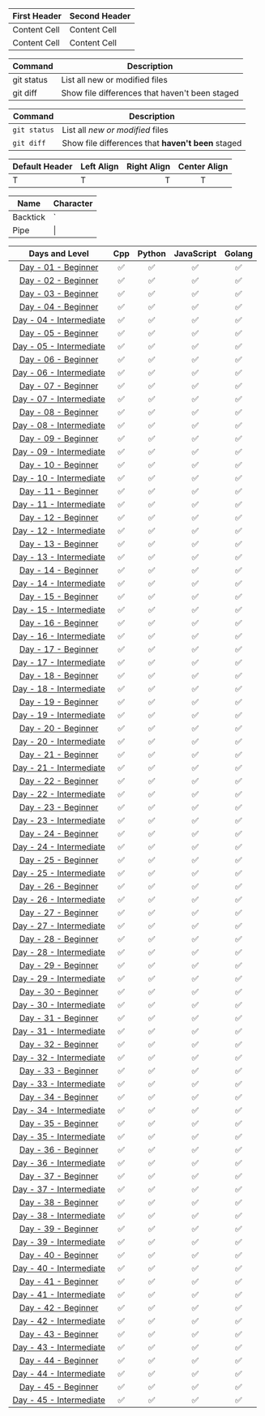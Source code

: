 | First Header  | Second Header |
| ------------- | ------------- |
| Content Cell  | Content Cell  |
| Content Cell  | Content Cell  |

| Command | Description |
| --- | --- |
| git status | List all new or modified files |
| git diff | Show file differences that haven't been staged |


| Command | Description |
| --- | --- |
| `git status` | List all *new or modified* files |
| `git diff` | Show file differences that **haven't been** staged |


| Default Header | Left Align | Right Align | Center Align |
| ---            | :--        |         --: |      :-:     |
| T | T | T | T |

| Name     | Character |
| ---      | ---       |
| Backtick | `         |
| Pipe     | \|        |


| Days and Level | Cpp | Python | JavaScript | Golang |
| :-: | :-: | :-: | :-: | :-: |
| [Day - 01 - Beginner](#day-01) | ✅ | ✅ | ✅ | ✅ |
| [Day - 02 - Beginner]((#day-02)) | ✅ | ✅ | ✅ | ✅ |
| [Day - 03 - Beginner](#day-03) | ✅ | ✅ | ✅ | ✅ |
| [Day - 04 - Beginner](#day-04---beginner) | ✅ | ✅ | ✅ | ✅ |
| [Day - 04 - Intermediate](#day-04---intermediate) | ✅ | ✅ | ✅ | ✅ |
| [Day - 05 - Beginner](#day-05---beginner) | ✅ | ✅ | ✅ | ✅ |
| [Day - 05 - Intermediate](#day-05---intermediate) | ✅ | ✅ | ✅ | ✅ |
| [Day - 06 - Beginner](#day-06---beginner) | ✅ | ✅ | ✅ | ✅ |
| [Day - 06 - Intermediate](#day-06---intermediate) | ✅ | ✅ | ✅ | ✅ |
| [Day - 07 - Beginner](#day-07---beginner) | ✅ | ✅ | ✅ | ✅ |
| [Day - 07 - Intermediate](#day-07---intermediate) | ✅ | ✅ | ✅ | ✅ |
| [Day - 08 - Beginner](#day-08---beginner) | ✅ | ✅ | ✅ | ✅ |
| [Day - 08 - Intermediate](#day-08---intermediate) | ✅ | ✅ | ✅ | ✅ |
| [Day - 09 - Beginner](#day-09---beginner) | ✅ | ✅ | ✅ | ✅ |
| [Day - 09 - Intermediate](#day-09---intermediate) | ✅ | ✅ | ✅ | ✅ |
| [Day - 10 - Beginner](#day-10---beginner) | ✅ | ✅ | ✅ | ✅ |
| [Day - 10 - Intermediate](#day-10---intermediate) | ✅ | ✅ | ✅ | ✅ |
| [Day - 11 - Beginner](#day-11---beginner) | ✅ | ✅ | ✅ | ✅ |
| [Day - 11 - Intermediate](#day-11---intermediate) | ✅ | ✅ | ✅ | ✅ |
| [Day - 12 - Beginner](#day-12---beginner) | ✅ | ✅ | ✅ | ✅ |
| [Day - 12 - Intermediate](#day-12---intermediate) | ✅ | ✅ | ✅ | ✅ |
| [Day - 13 - Beginner](#day-13---beginner) | ✅ | ✅ | ✅ | ✅ |
| [Day - 13 - Intermediate](#day-13---intermediate) | ✅ | ✅ | ✅ | ✅ |
| [Day - 14 - Beginner](#day-14---beginner) | ✅ | ✅ | ✅ | ✅ |
| [Day - 14 - Intermediate](#day-14---intermediate) | ✅ | ✅ | ✅ | ✅ |
| [Day - 15 - Beginner](#day-15---beginner) | ✅ | ✅ | ✅ | ✅ |
| [Day - 15 - Intermediate](#day-15---intermediate) | ✅ | ✅ | ✅ | ✅ |
| [Day - 16 - Beginner](#day-16---beginner) | ✅ | ✅ | ✅ | ✅ |
| [Day - 16 - Intermediate](#day-16---intermediate) | ✅ | ✅ | ✅ | ✅ |
| [Day - 17 - Beginner](#day-17---beginner) | ✅ | ✅ | ✅ | ✅ |
| [Day - 17 - Intermediate](#day-17---intermediate) | ✅ | ✅ | ✅ | ✅ |
| [Day - 18 - Beginner](#day-18---beginner) | ✅ | ✅ | ✅ | ✅ |
| [Day - 18 - Intermediate](#day-18---intermediate) | ✅ | ✅ | ✅ | ✅ |
| [Day - 19 - Beginner](#day-19---beginner) | ✅ | ✅ | ✅ | ✅ |
| [Day - 19 - Intermediate](#day-19---intermediate) | ✅ | ✅ | ✅ | ✅ |
| [Day - 20 - Beginner](#day-20---beginner) | ✅ | ✅ | ✅ | ✅ |
| [Day - 20 - Intermediate](#day-20---intermediate) | ✅ | ✅ | ✅ | ✅ |
| [Day - 21 - Beginner](#day-21---beginner) | ✅ | ✅ | ✅ | ✅ |
| [Day - 21 - Intermediate](#day-21---intermediate) | ✅ | ✅ | ✅ | ✅ |
| [Day - 22 - Beginner](#day-22---beginner) | ✅ | ✅ | ✅ | ✅ |
| [Day - 22 - Intermediate](#day-22---intermediate) | ✅ | ✅ | ✅ | ✅ |
| [Day - 23 - Beginner](#day-23---beginner) | ✅ | ✅ | ✅ | ✅ |
| [Day - 23 - Intermediate](#day-23---intermediate) | ✅ | ✅ | ✅ | ✅ |
| [Day - 24 - Beginner](#day-24---beginner) | ✅ | ✅ | ✅ | ✅ |
| [Day - 24 - Intermediate](#day-24---intermediate) | ✅ | ✅ | ✅ | ✅ |
| [Day - 25 - Beginner](#day-25---beginner) | ✅ | ✅ | ✅ | ✅ |
| [Day - 25 - Intermediate](#day-25---intermediate) | ✅ | ✅ | ✅ | ✅ |
| [Day - 26 - Beginner](#day-26---beginner) | ✅ | ✅ | ✅ | ✅ |
| [Day - 26 - Intermediate](#day-26---intermediate) | ✅ | ✅ | ✅ | ✅ |
| [Day - 27 - Beginner](#day-27---beginner) | ✅ | ✅ | ✅ | ✅ |
| [Day - 27 - Intermediate](#day-27---intermediate) | ✅ | ✅ | ✅ | ✅ |
| [Day - 28 - Beginner](#day-28---beginner) | ✅ | ✅ | ✅ | ✅ |
| [Day - 28 - Intermediate](#day-28---intermediate) | ✅ | ✅ | ✅ | ✅ |
| [Day - 29 - Beginner](#day-29---beginner) | ✅ | ✅ | ✅ | ✅ |
| [Day - 29 - Intermediate](#day-29---intermediate) | ✅ | ✅ | ✅ | ✅ |
| [Day - 30 - Beginner](#day-30---beginner) | ✅ | ✅ | ✅ | ✅ |
| [Day - 30 - Intermediate](#day-30---intermediate) | ✅ | ✅ | ✅ | ✅ |
| [Day - 31 - Beginner](#day-31---beginner) | ✅ | ✅ | ✅ | ✅ |
| [Day - 31 - Intermediate](#day-31---intermediate) | ✅ | ✅ | ✅ | ✅ |
| [Day - 32 - Beginner](#day-32---beginner) | ✅ | ✅ | ✅ | ✅ |
| [Day - 32 - Intermediate](#day-32---intermediate) | ✅ | ✅ | ✅ | ✅ |
| [Day - 33 - Beginner](#day-33---beginner) | ✅ | ✅ | ✅ | ✅ |
| [Day - 33 - Intermediate](#day-33---intermediate) | ✅ | ✅ | ✅ | ✅ |
| [Day - 34 - Beginner](#day-34---beginner) | ✅ | ✅ | ✅ | ✅ |
| [Day - 34 - Intermediate](#day-34---intermediate) | ✅ | ✅ | ✅ | ✅ |
| [Day - 35 - Beginner](#day-35---beginner) | ✅ | ✅ | ✅ | ✅ |
| [Day - 35 - Intermediate](#day-35---intermediate) | ✅ | ✅ | ✅ | ✅ |
| [Day - 36 - Beginner](#day-36---beginner) | ✅ | ✅ | ✅ | ✅ |
| [Day - 36 - Intermediate](#day-36---intermediate) | ✅ | ✅ | ✅ | ✅ |
| [Day - 37 - Beginner](#day-37---beginner) | ✅ | ✅ | ✅ | ✅ |
| [Day - 37 - Intermediate](#day-37---intermediate) | ✅ | ✅ | ✅ | ✅ |
| [Day - 38 - Beginner](#day-38---beginner) | ✅ | ✅ | ✅ | ✅ |
| [Day - 38 - Intermediate](#day-38---intermediate) | ✅ | ✅ | ✅ | ✅ |
| [Day - 39 - Beginner](#day-39---beginner) | ✅ | ✅ | ✅ | ✅ |
| [Day - 39 - Intermediate](#day-39---intermediate) | ✅ | ✅ | ✅ | ✅ |
| [Day - 40 - Beginner](#day-40---beginner) | ✅ | ✅ | ✅ | ✅ |
| [Day - 40 - Intermediate](#day-40---intermediate) | ✅ | ✅ | ✅ | ✅ |
| [Day - 41 - Beginner](#day-41---beginner) | ✅ | ✅ | ✅ | ✅ |
| [Day - 41 - Intermediate](#day-41---intermediate) | ✅ | ✅ | ✅ | ✅ |
| [Day - 42 - Beginner](#day-42---beginner) | ✅ | ✅ | ✅ | ✅ |
| [Day - 42 - Intermediate](#day-42---intermediate) | ✅ | ✅ | ✅ | ✅ |
| [Day - 43 - Beginner](#day-43---beginner) | ✅ | ✅ | ✅ | ✅ |
| [Day - 43 - Intermediate](#day-43---intermediate) | ✅ | ✅ | ✅ | ✅ |
| [Day - 44 - Beginner](#day-44---beginner) | ✅ | ✅ | ✅ | ✅ |
| [Day - 44 - Intermediate](#day-44---intermediate) | ✅ | ✅ | ✅ | ✅ |
| [Day - 45 - Beginner](#day-45---beginner) | ✅ | ✅ | ✅ | ✅ |
| [Day - 45 - Intermediate](#day-45---intermediate) | ✅ | ✅ | ✅ | ✅ |